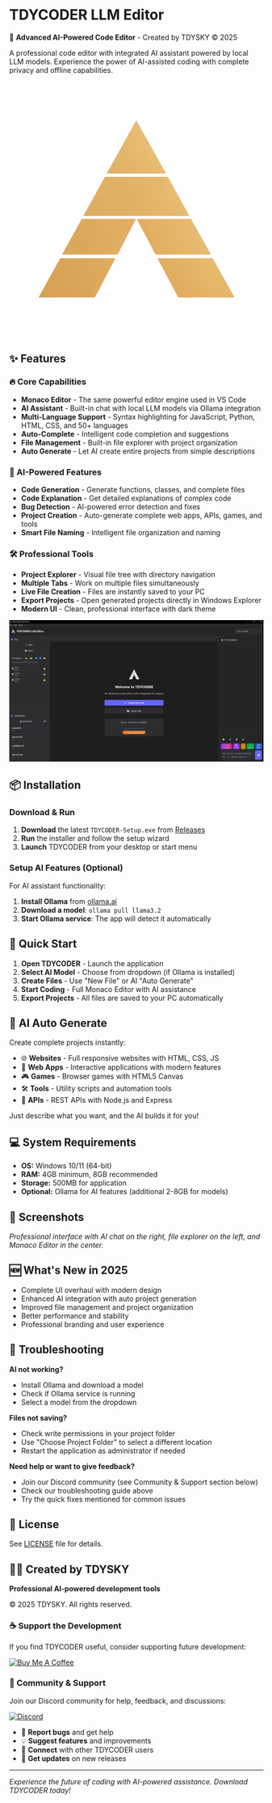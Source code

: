 # TDYCODER LLM Editor

🤖 **Advanced AI-Powered Code Editor** - Created by TDYSKY © 2025

A professional code editor with integrated AI assistant powered by local LLM models. Experience the power of AI-assisted coding with complete privacy and offline capabilities.

![TDYCODER Banner](assets/AgencyGold.png)

## ✨ Features

### 🔥 Core Capabilities
- **Monaco Editor** - The same powerful editor engine used in VS Code
- **AI Assistant** - Built-in chat with local LLM models via Ollama integration
- **Multi-Language Support** - Syntax highlighting for JavaScript, Python, HTML, CSS, and 50+ languages
- **Auto-Complete** - Intelligent code completion and suggestions
- **File Management** - Built-in file explorer with project organization
- **Auto Generate** - Let AI create entire projects from simple descriptions

### 🚀 AI-Powered Features
- **Code Generation** - Generate functions, classes, and complete files
- **Code Explanation** - Get detailed explanations of complex code
- **Bug Detection** - AI-powered error detection and fixes
- **Project Creation** - Auto-generate complete web apps, APIs, games, and tools
- **Smart File Naming** - Intelligent file organization and naming

### 🛠️ Professional Tools
- **Project Explorer** - Visual file tree with directory navigation
- **Multiple Tabs** - Work on multiple files simultaneously  
- **Live File Creation** - Files are instantly saved to your PC
- **Export Projects** - Open generated projects directly in Windows Explorer
- **Modern UI** - Clean, professional interface with dark theme

![Picture1 of TDYCODER](assets/Picture3.png)

## 📦 Installation

### Download & Run

1. **Download** the latest `TDYCODER-Setup.exe` from [Releases](../../releases)
2. **Run** the installer and follow the setup wizard
3. **Launch** TDYCODER from your desktop or start menu

### Setup AI Features (Optional)

For AI assistant functionality:

1. **Install Ollama** from [ollama.ai](https://ollama.ai)
2. **Download a model**: `ollama pull llama3.2`
3. **Start Ollama service**: The app will detect it automatically

## 🎯 Quick Start

1. **Open TDYCODER** - Launch the application
2. **Select AI Model** - Choose from dropdown (if Ollama is installed)
3. **Create Files** - Use "New File" or AI "Auto Generate" 
4. **Start Coding** - Full Monaco Editor with AI assistance
5. **Export Projects** - All files are saved to your PC automatically

## 🤖 AI Auto Generate

Create complete projects instantly:

- 🌐 **Websites** - Full responsive websites with HTML, CSS, JS
- 📱 **Web Apps** - Interactive applications with modern features  
- 🎮 **Games** - Browser games with HTML5 Canvas
- 🛠️ **Tools** - Utility scripts and automation tools
- 🔧 **APIs** - REST APIs with Node.js and Express

Just describe what you want, and the AI builds it for you!

## 💻 System Requirements

- **OS:** Windows 10/11 (64-bit)
- **RAM:** 4GB minimum, 8GB recommended
- **Storage:** 500MB for application
- **Optional:** Ollama for AI features (additional 2-8GB for models)

## 🎨 Screenshots

*Professional interface with AI chat on the right, file explorer on the left, and Monaco Editor in the center.*

## 🆕 What's New in 2025

- Complete UI overhaul with modern design
- Enhanced AI integration with auto project generation
- Improved file management and project organization
- Better performance and stability
- Professional branding and user experience

## 🔧 Troubleshooting

**AI not working?**
- Install Ollama and download a model
- Check if Ollama service is running
- Select a model from the dropdown

**Files not saving?**
- Check write permissions in your project folder
- Use "Choose Project Folder" to select a different location
- Restart the application as administrator if needed

**Need help or want to give feedback?**
- Join our Discord community (see Community & Support section below)
- Check our troubleshooting guide above
- Try the quick fixes mentioned for common issues

## 📄 License

See [LICENSE](LICENSE) file for details.

## 👨‍💻 Created by TDYSKY

**Professional AI-powered development tools** 

© 2025 TDYSKY. All rights reserved.

### ☕ Support the Development

If you find TDYCODER useful, consider supporting future development:

[![Buy Me A Coffee](https://img.shields.io/badge/Buy%20Me%20A%20Coffee-Support%20Development-orange?style=for-the-badge&logo=buy-me-a-coffee)](https://buymeacoffee.com/tdysky)

### 💬 Community & Support

Join our Discord community for help, feedback, and discussions:

[![Discord](https://img.shields.io/badge/Discord-Join%20Community-7289da?style=for-the-badge&logo=discord&logoColor=white)](https://discord.gg/RTax3aBMUs)

- 🐛 **Report bugs** and get help
- 💡 **Suggest features** and improvements  
- 🤝 **Connect** with other TDYCODER users
- 📢 **Get updates** on new releases

---

*Experience the future of coding with AI-powered assistance. Download TDYCODER today!*
